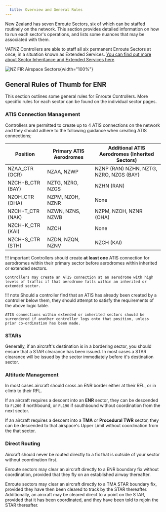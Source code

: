 ```yaml
---
  title: Overview and General Rules
---
```


New Zealand has seven Enroute Sectors, six of which can be staffed routinely on the network. This section provides detailed information on how to run each sector's operations, and lists some nuances that may be associated with them. 

VATNZ Controllers are able to staff all six permanent Enroute Sectors at once, in a situation known as Extended Services. [You can find out more about Sector Inheritance and Extended Services here](../controller-skills/inheritance-extending.md).


![NZ FIR Airspace Sectors](../assets/nz-fir-airspace.png){width="100%"}

## General Rules of Thumb for ENR

This section outlines some general rules for Enroute Controllers. More specific rules for each sector can be found on the individual sector pages.

### ATIS Connection Management

Controllers are permitted to create up to 4 ATIS connections on the network and they should adhere to the following guidance when creating ATIS connections;

| Position                   | Primary ATIS Aerodromes    | Additional ATIS Aerodromes (Inherited Sectors) |
| -------------------------- | -------------------------- | ---------------------------------------------- |
| NZAA_CTR (OCR)             | NZAA, NZWP                 | NZNP (RAN) NZHN, NZTG, NZRO, NZGS (BAY)        |
| NZCH-B_CTR (BAY)           | NZTG, NZRO, NZGS           | NZHN (RAN)                                     |
| NZOH_CTR (OHA)             | NZPM, NZOH, NZNR           | None                                           |
| NZCH-T_CTR (NAK)           | NZWN, NZNS, NZWB           | NZPM, NZOH, NZNR (OHA)                         |
| NZCH-K_CTR (KAI)           | NZCH                       | None                                           |
| NZCH-S_CTR (STH)           | NZDN, NZQN, NZNV           | NZCH (KAI)                                     |

!!! important
    Controllers should create **at least one** ATIS connection for aerodromes within their primary sector before aerodromes within inherited or extended sectors.

    Controllers may create an ATIS connection at an aerodrome with high levels of traffic if that aerodrome falls within an inherited or extended sector.
    

!!! note
    Should a controller find that an ATIS has already been created by a controller below them, they should attempt to satisfy the requirements of the above logic table. 
    
    ATIS connections within extended or inherited sectors should be surrendered if another controller logs onto that position, unless prior co-ordination has been made.

### STARs

Generally, if an aircraft's destination is in a bordering sector, you should ensure that a STAR clearance has been issued. In most cases a STAR clearance will be issued by the sector immediately before it's destination sector.

### Altitude Management

In most cases aircraft should cross an ENR border either at their RFL, or in climb to their RFL.

If an aircraft requires a descent into an **ENR** sector, they can be descended to `FL200` if northbound, or `FL190` if southbound without coordination from the next sector.

If an aircraft requires a descent into a **TMA** or **Procedural TWR** sector, they can be descended to that airspace's Upper Limit without coordination from the that sector.

### Direct Routing

Aircraft should never be routed directly to a fix that is outside of your sector without coordination first. 

Enroute sectors may clear an aircraft directly to a ENR boundary fix without coordination, provided that they fly on an established airway thereafter.

Enroute sectors may clear an aircraft directly to a TMA STAR boundary fix, provided they have then been cleared to track by the STAR thereafter. Additionally, an aircraft may be cleared direct to a point on the STAR, provided that it has been coordinated, and they have been told to rejoin the STAR thereafter.
